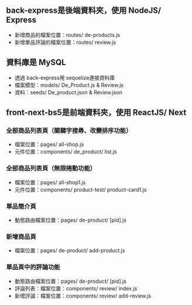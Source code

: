 <h2>back-express是後端資料夾，使用 NodeJS/ Express</h2>
<ul>
  <li>新增商品的檔案位置：routes/ de-products.js</li>
  <li>新增單品評論的檔案位置：routes/ review.js</li>
</ul>
<h2>資料庫是 MySQL</h2>
<ul>
  <li>透過 back-express用 sequelize連接資料庫</li>
  <li>檔案模型：models/ De_Product.js & Review.js</li>
  <li>資料：seeds/ De_product.json & Review.json</li>
</ul>
<h2>front-next-bs5是前端資料夾，使用 ReactJS/ Next</h2>
<h3>全部商品列表頁（關鍵字搜尋、改變排序功能）</h3>
<ul>
  <li>檔案位置：pages/ all-shop.js</li>
  <li>元件位置：components/ de_product/ list.js</li>
</ul>
<h3>全部商品列表頁（無限捲動功能）</h3>
<ul>
  <li>檔案位置：pages/ all-shop1.js</li>
  <li>元件位置：components/ product-test/ product-card1.js</li>
</ul>
<h3>單品簡介頁</h3>
<ul>
  <li>動態路由檔案位置：pages/ de-product/ [pid].js</li>
</ul>
<h3>新增商品頁</h3>
<ul>
  <li>檔案位置：pages/ de-product/ add-product.js</li>
</ul>
<h3>單品頁中的評論功能</h3>
<ul>
  <li>動態路由檔案位置：pages/ de-product/ [pid].js</li>
  <li>評論列表：檔案位置：components/ review/ index.js</li>
  <li>新增評論：檔案位置：components/ review/ add-review.js</li>
</ul>
